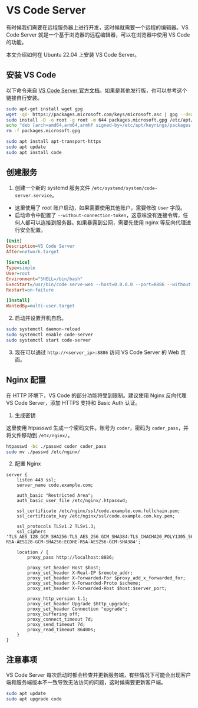 # VS Code Server

有时候我们需要在远程服务器上进行开发，这时候就需要一个远程的编辑器。VS Code Server 就是一个基于浏览器的远程编辑器，可以在浏览器中使用 VS Code 的功能。

本文介绍如何在 Ubuntu 22.04 上安装 VS Code Server。

## 安装 VS Code

以下命令来自 [VS Code Server 官方文档](https://code.visualstudio.com/docs/setup/linux#_debian-and-ubuntu-based-distributions)。如果是其他发行版，也可以参考这个链接自行安装。

```bash
sudo apt-get install wget gpg
wget -qO- https://packages.microsoft.com/keys/microsoft.asc | gpg --dearmor > packages.microsoft.gpg
sudo install -D -o root -g root -m 644 packages.microsoft.gpg /etc/apt/keyrings/packages.microsoft.gpg
echo "deb [arch=amd64,arm64,armhf signed-by=/etc/apt/keyrings/packages.microsoft.gpg] https://packages.microsoft.com/repos/code stable main" |sudo tee /etc/apt/sources.list.d/vscode.list > /dev/null
rm -f packages.microsoft.gpg

sudo apt install apt-transport-https
sudo apt update
sudo apt install code
```

## 创建服务

1. 创建一个新的 systemd 服务文件 `/etc/systemd/system/code-server.service`。

- 这里使用了 root 账户启动，如果需要使用其他账户，需要修改 `User` 字段。
- 启动命令中配置了 `--without-connection-token`，这意味没有连接令牌，任何人都可以连接到服务器。如果暴露到公网，需要先使用 nginx 等反向代理进行安全配置。

```ini
[Unit]
Description=VS Code Server
After=network.target

[Service]
Type=simple
User=root
Environment="SHELL=/bin/bash"
ExecStart=/usr/bin/code serve-web --host=0.0.0.0 --port=8886 --without-connection-token --accept-server-license-terms
Restart=on-failure

[Install]
WantedBy=multi-user.target
```

2. 启动并设置开机自启。

```bash
sudo systemctl daemon-reload
sudo systemctl enable code-server
sudo systemctl start code-server
```

3. 现在可以通过 `http://<server_ip>:8886` 访问 VS Code Server 的 Web 页面。

## Nginx 配置

在 HTTP 环境下，VS Code 的部分功能将受到限制。建议使用 Nginx 反向代理 VS Code Server，添加 HTTPS 支持和 Basic Auth 认证。

1. 生成密钥

这里使用 htpasswd 生成一个密码文件。账号为 `coder`，密码为 `coder_pass`，并将文件移动到 `/etc/nginx/`。

```bash
htpasswd -bc ./passwd coder coder_pass
sudo mv ./passwd /etc/nginx/
```

2. 配置 Nginx

```nginx
server {
    listen 443 ssl;
    server_name code.example.com;

    auth_basic "Restricted Area";
    auth_basic_user_file /etc/nginx/.htpasswd;

    ssl_certificate /etc/nginx/ssl/code.example.com.fullchain.pem;
    ssl_certificate_key /etc/nginx/ssl/code.example.com.key.pem;

    ssl_protocols TLSv1.2 TLSv1.3;
    ssl_ciphers 'TLS_AES_128_GCM_SHA256:TLS_AES_256_GCM_SHA384:TLS_CHACHA20_POLY1305_SHA256:ECDHE-RSA-AES128-GCM-SHA256:ECDHE-RSA-AES256-GCM-SHA384';

    location / {
        proxy_pass http://localhost:8886;

        proxy_set_header Host $host;
        proxy_set_header X-Real-IP $remote_addr;
        proxy_set_header X-Forwarded-For $proxy_add_x_forwarded_for;
        proxy_set_header X-Forwarded-Proto $scheme;
        proxy_set_header X-Forwarded-Host $host:$server_port;

        proxy_http_version 1.1;
        proxy_set_header Upgrade $http_upgrade;
        proxy_set_header Connection "upgrade";
        proxy_buffering off;
        proxy_connect_timeout 7d;
        proxy_send_timeout 7d;
        proxy_read_timeout 86400s;
    }
}
```

## 注意事项

VS Code Server 每次启动时都会检查并更新服务端，有些情况下可能会出现客户端和服务端版本不一致导致无法访问的问题，这时候需要更新客户端。

```bash
sudo apt update
sudo apt upgrade code
```
